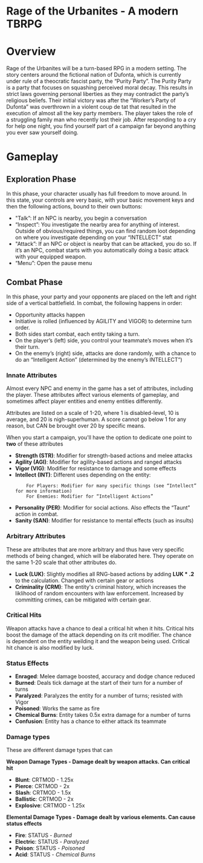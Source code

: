 # Rage of the Urbanites - A modern TBRPG

# Overview

Rage of the Urbanites will be a turn-based RPG in a modern setting. The story centers around the fictional nation of Dufonta, which is currently under rule of a theocratic fascist party, the “Purity Party”. The Purity Party is a party that focuses on squashing perceived moral decay. This results in strict laws governing personal liberties as they may contradict the party’s religious beliefs. Their initial victory was after the “Worker’s Party of Dufonta” was overthrown in a violent coup de tat that resulted in the execution of almost all the key party members.
The player takes the role of a struggling family man who recently lost their job. After responding to a cry for help one night, you find yourself part of a campaign far beyond anything you ever saw yourself doing. 

# Gameplay

## Exploration Phase

In this phase, your character usually has full freedom to move around. In this state, your controls are very basic, with your basic movement keys and then the following actions, bound to their own buttons:

* "Talk”: If an NPC is nearby, you begin a conversation
* “Inspect”: You investigate the nearby area for anything of interest. Outside of obvious/required things, you can find random loot depending on where you investigate depending on your “INTELLECT” stat
* "Attack”: If an NPC or object is nearby that can be attacked, you do so. If it’s an NPC, combat starts with you automatically doing a basic attack with your equipped weapon. 
* “Menu”: Open the pause menu

## Combat Phase

In this phase, your party and your opponents are placed on the left and right side of a vertical battlefield. In combat, the following happens in order:
* Opportunity attacks happen
* Initiative is rolled (influenced by AGILITY and VIGOR) to determine turn order. 
* Both sides start combat, each entity taking a turn. 
* On the player’s (left) side, you control your teammate’s moves when it’s their turn. 
* On the enemy’s (right) side, attacks are done randomly, with a chance to do an “Intelligent Action” (determined by the enemy’s INTELLECT”)

### Innate Attributes
Almost every NPC and enemy in the game has a set of attributes, including the player. These attributes affect various elements of gameplay, and sometimes affect player entities and enemy entities differently. 

Attributes are listed on a scale of 1-20, where 1 is disabled-level, 10 is average, and 20 is nigh-superhuman. A score cannot go below 1 for any reason, but CAN be brought over 20 by specific means.

When you start a campaign, you'll have the option to dedicate one point to **two** of these attributes

* **Strength (STR)**: Modifier for strength-based actions and melee attacks
* **Agility (AGI)**: Modifier for agility-based actions and ranged attacks
* **Vigor (VIG)**: Modifier for resistance to damage and some effects
* **Intellect (INT)**: Different uses depending on the entity:
    ```
        For Players: Modifier for many specific things (see “Intellect” for more information)
        For Enemies: Modifier for “Intelligent Actions”
    ```
* **Personality (PER)**: Modifier for social actions. Also effects the “Taunt” action in combat.
* **Sanity (SAN)**: Modifier for resistance to mental effects (such as insults) 



### Arbitrary Attributes

These are attributes that are more arbitrary and thus have very specific methods of being changed, which will be elaborated here. They operate on the same 1-20 scale that other attributes do. 

* **Luck (LUK)**: Slightly modifies all RNG-based actions by adding **LUK * .2** to the calculation. Changed with certain gear or actions
* **Criminality (CRM)**: The entity's criminal history, which increases the liklihood of random encounters with law enforcement. Increased by committing crimes, can be mitigated with certain gear. 

### Critical Hits

Weapon attacks have a chance to deal a critical hit when it hits. Critical hits boost the damage of the attack depending on its crit modifier. The chance is dependent on the entity weilding it and the weapon being used. Critical hit chance is also modified by luck.

### Status Effects

* **Enraged**: Melee damage boosted, accuracy and dodge chance reduced
* **Burned**: Deals tick damage at the start of their turn for a number of turns
* **Paralyzed**: Paralyzes the entity for a number of turns; resisted with Vigor
* **Poisoned**: Works the same as fire
* **Chemical Burns**: Entity takes 0.5x extra damage for a number of turns
* **Confusion**: Entity has a chance to either attack its teammate 

### Damage types

These are different damage types that can 

**Weapon Damage Types - Damage dealt by weapon attacks. Can critical hit**
* **Blunt**: CRTMOD - 1.25x
* **Pierce**: CRTMOD - 2x
* **Slash**: CRTMOD - 1.5x
* **Ballistic**: CRTMOD - 2x
* **Explosive**: CRTMOD - 1.25x

**Elemental Damage Types - Damage dealt by various elements. Can cause status effects**

* **Fire**: STATUS - *Burned*
* **Electric**: STATUS - *Paralyzed*
* **Poison**: STATUS - *Poisoned*
* **Acid**: STATUS - *Chemical Burns*


 
